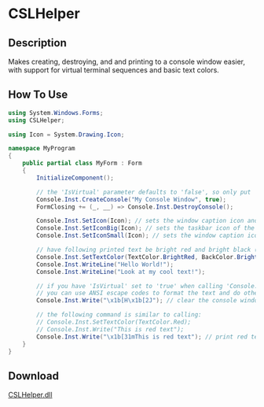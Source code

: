 # CSLHelper
## Description
Makes creating, destroying, and and printing to a console window easier, with support for virtual terminal sequences and basic text colors.

## How To Use
```csharp
using System.Windows.Forms;
using CSLHelper;

using Icon = System.Drawing.Icon;

namespace MyProgram
{
    public partial class MyForm : Form
    {
        InitializeComponent();

        // the 'IsVirtual' parameter defaults to 'false', so only put 'true' here if you want it enabled
        Console.Inst.CreateConsole("My Console Window", true);
        FormClosing += (_, __) => Console.Inst.DestroyConsole();

        Console.Inst.SetIcon(Icon); // sets the window caption icon and the taskbar icon of the console window
        Console.Inst.SetIconBig(Icon); // sets the taskbar icon of the console window
        Console.Inst.SetIconSmall(Icon); // sets the window caption icon of the console window

        // have following printed text be bright red and bright black (aka gray)
        Console.Inst.SetTextColor(TextColor.BrightRed, BackColor.BrightBlack);
        Console.Inst.WriteLine("Hello World!");
        Console.Inst.WriteLine("Look at my cool text!");

        // if you have 'IsVirtual' set to 'true' when calling 'Console.Inst.CreateConsole',
        // you can use ANSI escape codes to format the text and do other manipulations with the console window
        Console.Inst.Write("\x1b[H\x1b[2J"); // clear the console window

        // the following command is similar to calling:
        // Console.Inst.SetTextColor(TextColor.Red);
        // Console.Inst.Write("This is red text");
        Console.Inst.Write("\x1b[31mThis is red text"); // print red text
    }
}
```

## Download
[CSLHelper.dll](https://github.com/Lexz-08/CSLHelper/releases/latest/download/CSLHelper.dll)
